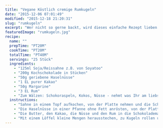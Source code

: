 ```yaml
---
title: "Vegane Köstlich cremige Rumkugeln"
date: "2015-12-06 07:01:49"
modified: "2015-12-18 21:20:31"
slug: "rumkugeln"
excerpt: "Wer nicht so gerne backt, wird dieses einfache Rezept lieben. Schokolade + Rum = extra fröhliche Weihnachten! "
featuredImage: "rumkugeln.jpg"
recipe:
  name: ""
  prepTime: "PT20M"
  cookTime: "PT20M"
  totalTime: "PT40M"
  servings: "25 Stück"
  ingredients:
    - "125ml Soja/Reissahne z.B. von Soyatoo"
    - "200g Kochschokolade in Stücken"
    - "50g geriebene Haselnüsse"
    - "1 EL purer Kakao"
    - "50g Margarine"
    - "3 EL Rum"
    - "Zum Wälzen: Schokoraspeln, Kokos, Nüsse - nehmt was Ihr am liebsten habt"
  instructions:
    - "Sahne in einem Topf aufkochen, von der Platte nehmen und die Schokolade dazu geben. Die Schokostücke einrühren bis Sahne und Schokolade zu einer cremigen Masse verschmolzen sind."
    - "Die Haselnüsse in einer Pfanne ohne Fett anrösten, von der Platte nehmen und auskühlen lassen."
    - "Die Butter, den Kakao, die Nüsse und den Rum in die Schokolademasse rühren. Den Topf im Kühlschrank mindestens eine Stunde kalt stellen. Die Masse ist fertig wenn sie richtig hart ist."
    - "Mit einem Löffel kleine Mengen herausstechen, zu Kugeln rollen und in der Walzmasse eurer Wahl rollen. Gleich genießen oder im Kühlschrank aufbewahren. Frohes Naschen wünschen wir!"
---
```



